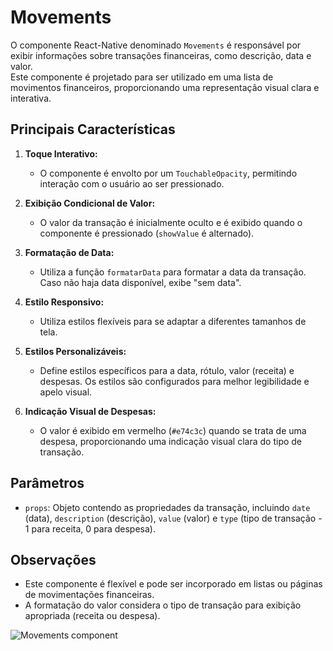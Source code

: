 # Movements

O componente React-Native denominado `Movements` é responsável por exibir informações sobre transações financeiras, como descrição, data e valor.  
Este componente é projetado para ser utilizado em uma lista de movimentos financeiros, proporcionando uma representação visual clara e interativa.

## Principais Características

1. **Toque Interativo:**
   - O componente é envolto por um `TouchableOpacity`, permitindo interação com o usuário ao ser pressionado.

2. **Exibição Condicional de Valor:**
   - O valor da transação é inicialmente oculto e é exibido quando o componente é pressionado (`showValue` é alternado).

3. **Formatação de Data:**
   - Utiliza a função `formatarData` para formatar a data da transação. Caso não haja data disponível, exibe "sem data".

4. **Estilo Responsivo:**
   - Utiliza estilos flexíveis para se adaptar a diferentes tamanhos de tela.

5. **Estilos Personalizáveis:**
   - Define estilos específicos para a data, rótulo, valor (receita) e despesas. Os estilos são configurados para melhor legibilidade e apelo visual.

6. **Indicação Visual de Despesas:**
   - O valor é exibido em vermelho (`#e74c3c`) quando se trata de uma despesa, proporcionando uma indicação visual clara do tipo de transação.

## Parâmetros

- `props`: Objeto contendo as propriedades da transação, incluindo `date` (data), `description` (descrição), `value` (valor) e `type` (tipo de transação - 1 para receita, 0 para despesa).

## Observações

- Este componente é flexível e pode ser incorporado em listas ou páginas de movimentações financeiras.
- A formatação do valor considera o tipo de transação para exibição apropriada (receita ou despesa).

![Movements component](asset/mov.png)